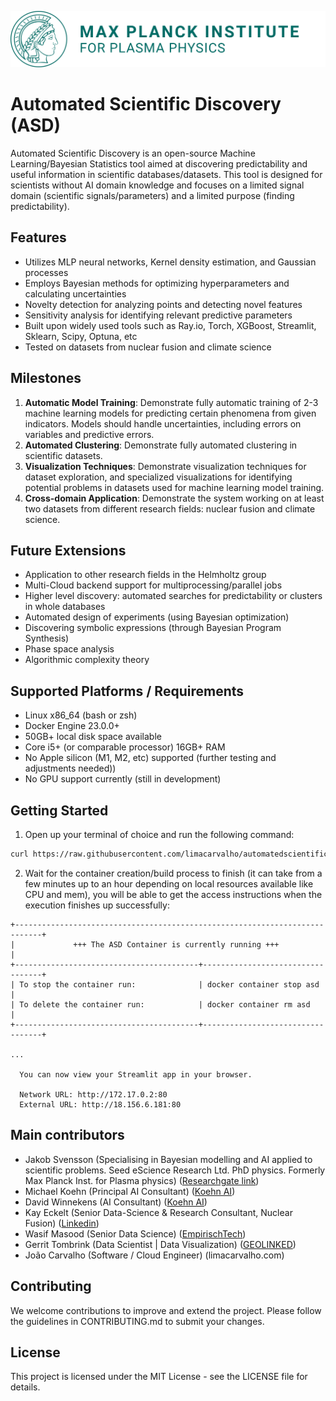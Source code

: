 ![MPI IPP Logo](img/ipp_logo.png)

# Automated Scientific Discovery (ASD)

Automated Scientific Discovery is an open-source Machine Learning/Bayesian Statistics tool aimed at discovering predictability and useful information in scientific databases/datasets. This tool is designed for scientists without AI domain knowledge and 
focuses on a limited signal domain (scientific signals/parameters) and a limited purpose (finding predictability).

## Features

-   Utilizes MLP neural networks, Kernel density estimation, and Gaussian processes
-   Employs Bayesian methods for optimizing hyperparameters and calculating uncertainties
-   Novelty detection for analyzing points and detecting novel features
-   Sensitivity analysis for identifying relevant predictive parameters
-   Built upon widely used tools such as Ray.io, Torch, XGBoost, Streamlit, Sklearn, Scipy, Optuna, etc
-   Tested on datasets from nuclear fusion and climate science

## Milestones

1.  **Automatic Model Training**: Demonstrate fully automatic training of 2-3 machine learning models for predicting certain phenomena from given indicators. Models should handle uncertainties, including errors on variables and 
predictive errors.
2.  **Automated Clustering**: Demonstrate fully automated clustering in scientific datasets.
3.  **Visualization Techniques**: Demonstrate visualization techniques for dataset exploration, and specialized visualizations for identifying potential problems in datasets used for machine learning model training.
4.  **Cross-domain Application**: Demonstrate the system working on at least two datasets from different research fields: nuclear fusion and climate science.

## Future Extensions

-   Application to other research fields in the Helmholtz group
-   Multi-Cloud backend support for multiprocessing/parallel jobs
-   Higher level discovery: automated searches for predictability or clusters in whole databases
-   Automated design of experiments (using Bayesian optimization)
-   Discovering symbolic expressions (through Bayesian Program Synthesis)
-   Phase space analysis
-   Algorithmic complexity theory

## Supported Platforms / Requirements
- Linux x86_64 (bash or zsh)
- Docker Engine 23.0.0+
- 50GB+ local disk space available
- Core i5+ (or comparable processor) 16GB+ RAM
- No Apple silicon (M1, M2, etc) supported (further testing and adjustments needed))
- No GPU support currently (still in development)

## Getting Started

1. Open up your terminal of choice and run the following command:
```bash
curl https://raw.githubusercontent.com/limacarvalho/automatedscientificdiscovery/main/src/infrastructure/containers/asd_local_container/asd.sh -o asd.sh && bash asd.sh
```
2. Wait for the container creation/build process to finish (it can take from a few minutes up to an hour depending on local resources available like CPU and mem), you will be able to get the access instructions when the execution 
finishes up successfully:

```text
+----------------------------------------------------------------------------+
|             +++ The ASD Container is currently running +++                 |
+-----------------------------------------+----------------------------------+
| To stop the container run:              | docker container stop asd        |
| To delete the container run:            | docker container rm asd          |
+-----------------------------------------+----------------------------------+

...

  You can now view your Streamlit app in your browser.

  Network URL: http://172.17.0.2:80
  External URL: http://18.156.6.181:80
```

## Main contributors
- Jakob Svensson (Specialising in Bayesian modelling and AI applied to scientific problems. Seed eScience Research Ltd. PhD physics. Formerly Max Planck Inst. for Plasma physics) ([Researchgate 
link](https://www.researchgate.net/profile/Jakob-Svensson-5))
- Michael Koehn (Principal AI Consultant) ([Koehn AI](https://www.koehn.ai/en/))
- David Winnekens (AI Consultant) ([Koehn AI](https://www.koehn.ai/en/))
- Kay Eckelt (Senior Data-Science & Research Consultant, Nuclear Fusion) ([Linkedin](https://www.linkedin.com/in/kay-eckelt-phd/?originalSubdomain=es))
- Wasif Masood (Senior Data Science) ([EmpirischTech](https://empirischtech.at/))
- Gerrit Tombrink (Data Scientist | Data Visualization) ([GEOLINKED](https://geolinked.de/))
- João Carvalho (Software / Cloud Engineer) (limacarvalho.com)


## Contributing

We welcome contributions to improve and extend the project. Please follow the guidelines in CONTRIBUTING.md to submit your changes.

## License

This project is licensed under the MIT License - see the LICENSE file for details.
